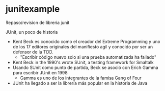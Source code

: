 # junitexample
Repaso/revision de libreria junit

JUnit, un poco de historia

- Kent Beck es conocido como el creador del Extreme Programming y uno de los 17 editores originales del manifiesto agil y conocido por ser un defensor de la TDD.
	- "Escribir código nuevo solo si una prueba automatizada ha fallado"
- Kent Beck in the 1990's wrote SUnit, a testing framework for Smaltalk
- Usando SUnit como punto de partida, Beck se asoció con Erich Gamma para escribir JUnit en 1998
	- Gamma es uno de los integrantes de la famisa Gang of Four
- JUnit ha llegado a ser la librería más popular en la historia de Java
